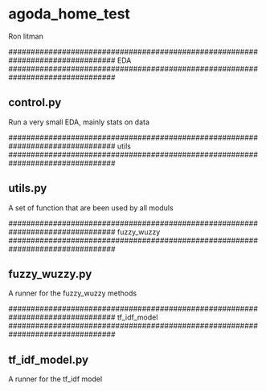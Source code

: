 # agoda_home_test
Ron litman

################################################################################
EDA
################################################################################

  control.py	
  -----------
  Run a very small EDA, mainly stats on data


################################################################################
utils
################################################################################

  utils.py	
  -----------
  A set of function that are been used by all moduls

################################################################################
fuzzy_wuzzy
################################################################################

  fuzzy_wuzzy.py	
  -----------
  A runner for the fuzzy_wuzzy methods

################################################################################
tf_idf_model
################################################################################

  tf_idf_model.py	
  -----------
  A runner for the tf_idf model